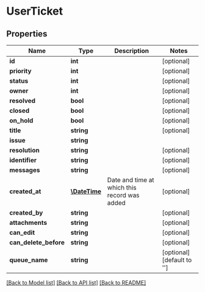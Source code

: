 # UserTicket

## Properties
Name | Type | Description | Notes
------------ | ------------- | ------------- | -------------
**id** | **int** |  | [optional] 
**priority** | **int** |  | [optional] 
**status** | **int** |  | [optional] 
**owner** | **int** |  | [optional] 
**resolved** | **bool** |  | [optional] 
**closed** | **bool** |  | [optional] 
**on_hold** | **bool** |  | [optional] 
**title** | **string** |  | [optional] 
**issue** | **string** |  | 
**resolution** | **string** |  | [optional] 
**identifier** | **string** |  | [optional] 
**messages** | **string** |  | [optional] 
**created_at** | [**\DateTime**](\DateTime.md) | Date and time at which this record was added | [optional] 
**created_by** | **string** |  | [optional] 
**attachments** | **string** |  | [optional] 
**can_edit** | **string** |  | [optional] 
**can_delete_before** | **string** |  | [optional] 
**queue_name** | **string** |  | [optional] [default to '']

[[Back to Model list]](../README.md#documentation-for-models) [[Back to API list]](../README.md#documentation-for-api-endpoints) [[Back to README]](../README.md)


